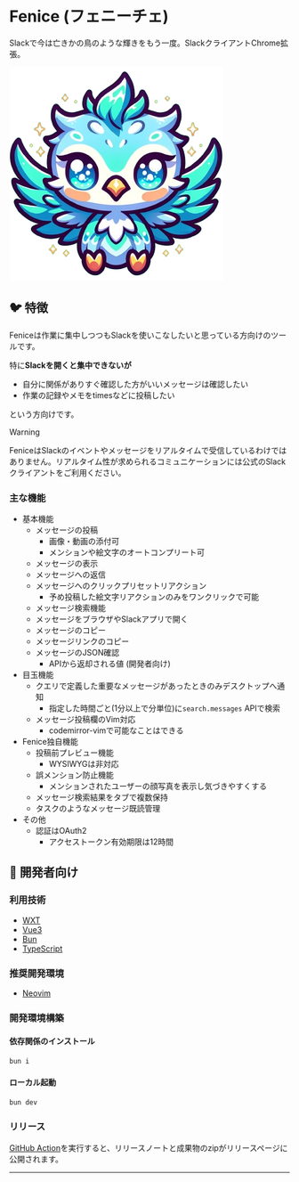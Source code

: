 # Fenice (フェニーチェ)

Slackで今は亡きかの鳥のような輝きをもう一度。SlackクライアントChrome拡張。

![](./public/icon/384.png)

## 🐦 特徴

Feniceは作業に集中しつつもSlackを使いこなしたいと思っている方向けのツールです。

特に**Slackを開くと集中できないが**

- 自分に関係がありすぐ確認した方がいいメッセージは確認したい
- 作業の記録やメモをtimesなどに投稿したい

という方向けです。

> [!Warning]
> FeniceはSlackのイベントやメッセージをリアルタイムで受信しているわけではありません。リアルタイム性が求められるコミュニケーションには公式のSlackクライアントをご利用ください。

### 主な機能

- 基本機能
  - メッセージの投稿
    - 画像・動画の添付可
    - メンションや絵文字のオートコンプリート可
  - メッセージの表示
  - メッセージへの返信
  - メッセージへのクリックプリセットリアクション
    - 予め投稿した絵文字リアクションのみをワンクリックで可能
  - メッセージ検索機能
  - メッセージをブラウザやSlackアプリで開く
  - メッセージのコピー
  - メッセージリンクのコピー
  - メッセージのJSON確認
    - APIから返却される値 (開発者向け)
- 目玉機能
  - クエリで定義した重要なメッセージがあったときのみデスクトップへ通知
    - 指定した時間ごと(1分以上で分単位)に`search.messages` APIで検索
  - メッセージ投稿欄のVim対応
    - codemirror-vimで可能なことはできる
- Fenice独自機能
  - 投稿前プレビュー機能
    - WYSIWYGは非対応
  - 誤メンション防止機能
    - メンションされたユーザーの顔写真を表示し気づきやすくする
  - メッセージ検索結果をタブで複数保持
  - タスクのようなメッセージ既読管理
- その他
  - 認証はOAuth2
    - アクセストークン有効期限は12時間

## 🤖 開発者向け

### 利用技術

- [WXT]
- [Vue3]
- [Bun]
- [TypeScript]

### 推奨開発環境

- [Neovim]

### 開発環境構築

#### 依存関係のインストール

```console
bun i
```

#### ローカル起動

```console
bun dev
```

### リリース

[GitHub Action](https://github.com/tadashi-aikawa/fenice/actions/workflows/release.yaml)を実行すると、リリースノートと成果物のzipがリリースページに公開されます。

---

[WXT]: https://github.com/wxt-dev/wxt
[Vue3]: https://v3.vuejs.org/
[Bun]: https://bun.sh/
[TypeScript]: https://www.typescriptlang.org/
[Neovim]: https://neovim.io/

